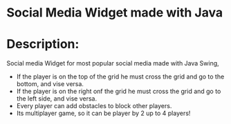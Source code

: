 # Social Media Widget made with Java

# Description:
Social media Widget for most popular social media made with Java Swing,
* If the player is on the top of the grid he must cross the grid and go to the bottom, and vise versa. 
* If the player is on the right onf the grid he must cross the grid and go to the left side, and vise versa.
* Every player can add obstacles to block other players.
* Its multiplayer game, so it can be player by 2 up to 4 players!

